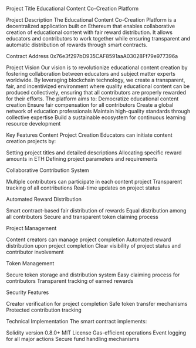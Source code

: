 Project Title
Educational Content Co-Creation Platform

Project Description
The Educational Content Co-Creation Platform is a decentralized application built on Ethereum that enables collaborative creation of educational content with fair reward distribution. It allows educators and contributors to work together while ensuring transparent and automatic distribution of rewards through smart contracts.

Contract Address
0x76e3f297bD935CAF8591aaA03028Ff79e977396a

Project Vision
Our vision is to revolutionize educational content creation by fostering collaboration between educators and subject matter experts worldwide. By leveraging blockchain technology, we create a transparent, fair, and incentivized environment where quality educational content can be produced collectively, ensuring that all contributors are properly rewarded for their efforts.
The platform aims to:
Democratize educational content creation
Ensure fair compensation for all contributors
Create a global network of education professionals
Maintain high-quality standards through collective expertise
Build a sustainable ecosystem for continuous learning resource development

Key Features
Content Project Creation
Educators can initiate content creation projects by:

Setting project titles and detailed descriptions
Allocating specific reward amounts in ETH
Defining project parameters and requirements

Collaborative Contribution System

Multiple contributors can participate in each content project
Transparent tracking of all contributions
Real-time updates on project status

Automated Reward Distribution

Smart contract-based fair distribution of rewards
Equal distribution among all contributors
Secure and transparent token claiming process

Project Management

Content creators can manage project completion
Automated reward distribution upon project completion
Clear visibility of project status and contributor involvement

Token Management

Secure token storage and distribution system
Easy claiming process for contributors
Transparent tracking of earned rewards

Security Features

Creator verification for project completion
Safe token transfer mechanisms
Protected contribution tracking

Technical Implementation
The smart contract implements:

Solidity version 0.8.0+
MIT License
Gas-efficient operations
Event logging for all major actions
Secure fund handling mechanisms